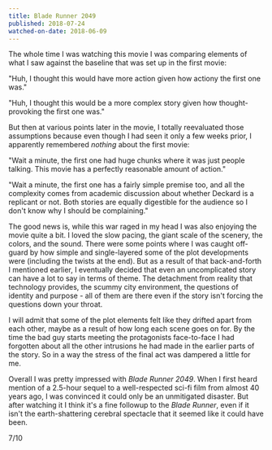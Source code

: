 ```yaml
---
title: Blade Runner 2049
published: 2018-07-24
watched-on-date: 2018-06-09
---
```


The whole time I was watching this movie I was comparing elements of what I saw against the baseline that was set up in the first movie:

"Huh, I thought this would have more action given how actiony the first one was."

"Huh, I thought this would be a more complex story given how thought-provoking the first one was."

But then at various points later in the movie, I totally reevaluated those assumptions because even though I had seen it only a few weeks prior, I apparently remembered _nothing_ about the first movie:

"Wait a minute, the first one had huge chunks where it was just people talking. This movie has a perfectly reasonable amount of action."

"Wait a minute, the first one has a fairly simple premise too, and all the complexity comes from academic discussion about whether Deckard is a replicant or not. Both stories are equally digestible for the audience so I don't know why I should be complaining."

The good news is, while this war raged in my head I was also enjoying the movie quite a bit. I loved the slow pacing, the giant scale of the scenery, the colors, and the sound. There were some points where I was caught off-guard by how simple and single-layered some of the plot developments were (including the twists at the end). But as a result of that back-and-forth I mentioned earlier, I eventually decided that even an uncomplicated story can have a lot to say in terms of theme. The detachment from reality that technology provides, the scummy city environment, the questions of identity and purpose - all of them are there even if the story isn't forcing the questions down your throat.

I will admit that some of the plot elements felt like they drifted apart from each other, maybe as a result of how long each scene goes on for. By the time the bad guy starts meeting the protagonists face-to-face I had forgotten about all the other intrusions he had made in the earlier parts of the story. So in a way the stress of the final act was dampered a little for me.

Overall I was pretty impressed with _Blade Runner 2049_. When I first heard mention of a 2.5-hour sequel to a well-respected sci-fi film from almost 40 years ago, I was convinced it could only be an unmitigated disaster. But after watching it I think it's a fine followup to the _Blade Runner_, even if it isn't the earth-shattering cerebral spectacle that it seemed like it could have been.

7/10
